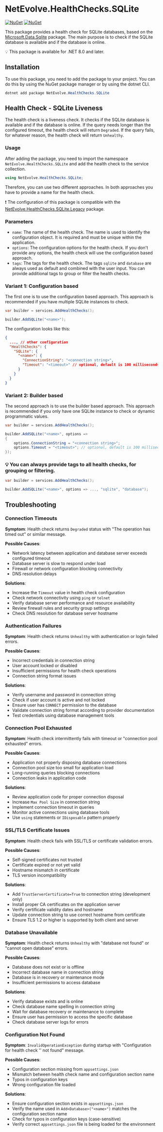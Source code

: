# NetEvolve.HealthChecks.SQLite

[![NuGet](https://img.shields.io/nuget/v/NetEvolve.HealthChecks.SQLite?logo=nuget)](https://www.nuget.org/packages/NetEvolve.HealthChecks.SQLite/)
[![NuGet](https://img.shields.io/nuget/dt/NetEvolve.HealthChecks.SQLite?logo=nuget)](https://www.nuget.org/packages/NetEvolve.HealthChecks.SQLite/)

This package provides a health check for SQLite databases, based on the [Microsoft.Data.Sqlite](https://www.nuget.org/packages/Microsoft.Data.Sqlite/) package.
The main purpose is to check if the SQLite database is available and if the database is online.

:bulb: This package is available for .NET 8.0 and later.

## Installation
To use this package, you need to add the package to your project. You can do this by using the NuGet package manager or by using the dotnet CLI.
```powershell
dotnet add package NetEvolve.HealthChecks.SQLite
```

## Health Check - SQLite Liveness
The health check is a liveness check. It checks if the SQLite database is available and if the database is online.
If the query needs longer than the configured timeout, the health check will return `Degraded`.
If the query fails, for whatever reason, the health check will return `Unhealthy`.

### Usage
After adding the package, you need to import the namespace `NetEvolve.HealthChecks.SQLite` and add the health check to the service collection.
```csharp
using NetEvolve.HealthChecks.SQLite;
```
Therefore, you can use two different approaches. In both approaches you have to provide a name for the health check.

:heavy_exclamation_mark: The configuration of this package is compatible with the [NetEvolve.HealthChecks.SQLite.Legacy](https://www.nuget.org/packages/NetEvolve.HealthChecks.SQLite.Legacy/) package.

### Parameters
- `name`: The name of the health check. The name is used to identify the configuration object. It is required and must be unique within the application.
- `options`: The configuration options for the health check. If you don't provide any options, the health check will use the configuration based approach.
- `tags`: The tags for the health check. The tags `sqlite` and `database` are always used as default and combined with the user input. You can provide additional tags to group or filter the health checks.

### Variant 1: Configuration based
The first one is to use the configuration based approach. This approach is recommended if you have multiple SQLite instances to check.
```csharp
var builder = services.AddHealthChecks();

builder.AddSQLite("<name>");
```

The configuration looks like this:
```json
{
  ..., // other configuration
  "HealthChecks": {
    "SQLite": {
      "<name>": {
        "ConnectionString": "<connection string>",
        "Timeout": "<timeout>" // optional, default is 100 milliseconds
      }
    }
  }
}
```

### Variant 2: Builder based
The second approach is to use the builder based approach. This approach is recommended if you only have one SQLite instance to check or dynamic programmatic values.
```csharp
var builder = services.AddHealthChecks();

builder.AddSQLite("<name>", options =>
{
    options.ConnectionString = "<connection string>";
    options.Timeout = "<timeout>"; // optional, default is 100 milliseconds
});
```

### :bulb: You can always provide tags to all health checks, for grouping or filtering.

```csharp
var builder = services.AddHealthChecks();

builder.AddSQLite("<name>", options => ..., "sqlite", "database");
```

## Troubleshooting

### Connection Timeouts

**Symptom**: Health check returns `Degraded` status with "The operation has timed out" or similar message.

**Possible Causes**:
- Network latency between application and database server exceeds configured timeout
- Database server is slow to respond under load
- Firewall or network configuration blocking connectivity
- DNS resolution delays

**Solutions**:
- Increase the `Timeout` value in health check configuration
- Check network connectivity using `ping` or `telnet`
- Verify database server performance and resource availability
- Review firewall rules and security group settings
- Check DNS resolution for database server hostname

### Authentication Failures

**Symptom**: Health check returns `Unhealthy` with authentication or login failed errors.

**Possible Causes**:
- Incorrect credentials in connection string
- User account locked or disabled
- Insufficient permissions for health check operations
- Connection string format issues

**Solutions**:
- Verify username and password in connection string
- Check if user account is active and not locked
- Ensure user has `CONNECT` permission to the database
- Validate connection string format according to provider documentation
- Test credentials using database management tools

### Connection Pool Exhausted

**Symptom**: Health check intermittently fails with timeout or "connection pool exhausted" errors.

**Possible Causes**:
- Application not properly disposing database connections
- Connection pool size too small for application load
- Long-running queries blocking connections
- Connection leaks in application code

**Solutions**:
- Review application code for proper connection disposal
- Increase `Max Pool Size` in connection string
- Implement connection timeout in queries
- Monitor active connections using database tools
- Use `using` statements or `IDisposable` pattern properly

### SSL/TLS Certificate Issues

**Symptom**: Health check fails with SSL/TLS or certificate validation errors.

**Possible Causes**:
- Self-signed certificates not trusted
- Certificate expired or not yet valid
- Hostname mismatch in certificate
- TLS version incompatibility

**Solutions**:
- Add `TrustServerCertificate=True` to connection string (development only)
- Install proper CA certificates on the application server
- Verify certificate validity dates and hostname
- Update connection string to use correct hostname from certificate
- Ensure TLS 1.2 or higher is supported by both client and server

### Database Unavailable

**Symptom**: Health check returns `Unhealthy` with "database not found" or "cannot open database" errors.

**Possible Causes**:
- Database does not exist or is offline
- Incorrect database name in connection string
- Database is in recovery or maintenance mode
- Insufficient permissions to access database

**Solutions**:
- Verify database exists and is online
- Check database name spelling in connection string
- Wait for database recovery or maintenance to complete
- Ensure user has permission to access the specific database
- Check database server logs for errors

### Configuration Not Found

**Symptom**: `InvalidOperationException` during startup with "Configuration for health check '<name>' not found" message.

**Possible Causes**:
- Configuration section missing from `appsettings.json`
- Mismatch between health check name and configuration section name
- Typos in configuration keys
- Wrong configuration file loaded

**Solutions**:
- Ensure configuration section exists in `appsettings.json`
- Verify the name used in `Add<Database>("<name>")` matches the configuration section name
- Check for typos in configuration keys (case-sensitive)
- Verify correct `appsettings.json` file is being loaded for the environment


